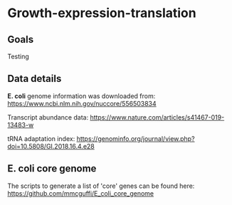 # Growth-expression-translation 

## Goals
Testing

## Data details
**E. coli** genome information was downloaded from: https://www.ncbi.nlm.nih.gov/nuccore/556503834

Transcript abundance data: https://www.nature.com/articles/s41467-019-13483-w

tRNA adaptation index: https://genominfo.org/journal/view.php?doi=10.5808/GI.2018.16.4.e28


## **E. coli** core genome
The scripts to generate a list of 'core' genes can be found here: https://github.com/mmcguffi/E_coli_core_genome